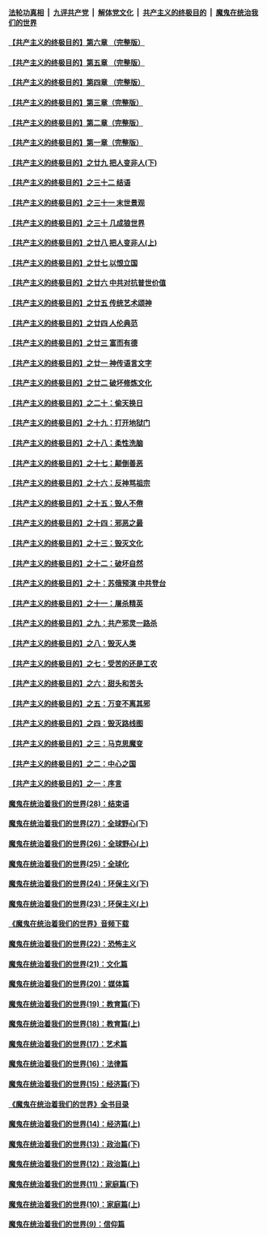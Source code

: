 ####  [法轮功真相](../../../../basic/blob/master/README.md?t=04151031) &nbsp;|&nbsp; [九评共产党](../../../../9ping.md/blob/master/README.md?t=04151031) &nbsp;|&nbsp; [解体党文化](../../../../jtdwh.md/blob/master/README.md?t=04151031)  &nbsp;|&nbsp; [共产主义的终极目的](../../../../gczydzjmd.md/blob/master/README.md?t=04151031) &nbsp;|&nbsp; [魔鬼在统治我们的世界](../../../../mgztzwmdsj.md/blob/master/README.md?t=04151031) 

#### [【共产主义的终极目的】第六章 （完整版）](../pages/nsc422/n11428913.md?t=04151031) 

#### [【共产主义的终极目的】第五章 （完整版）](../pages/nsc422/n11428912.md?t=04151031) 

#### [【共产主义的终极目的】第四章 （完整版）](../pages/nsc422/n11428907.md?t=04151031) 

#### [【共产主义的终极目的】第三章（完整版）](../pages/nsc422/n11428848.md?t=04151031) 

#### [【共产主义的终极目的】第二章（完整版）](../pages/nsc422/n11428831.md?t=04151031) 

#### [【共产主义的终极目的】第一章（完整版）](../pages/nsc422/n11417651.md?t=04151031) 

#### [【共产主义的终极目的】之廿九 把人变非人(下)](../pages/nsc422/n11344140.md?t=04151031) 

#### [【共产主义的终极目的】之三十二 结语](../pages/nsc422/n11360535.md?t=04151031) 

#### [【共产主义的终极目的】之三十一 末世景观](../pages/nsc422/n11351129.md?t=04151031) 

#### [【共产主义的终极目的】之三十 几成狼世界](../pages/nsc422/n11348280.md?t=04151031) 

#### [【共产主义的终极目的】之廿八 把人变非人(上)](../pages/nsc422/n11340492.md?t=04151031) 

#### [【共产主义的终极目的】之廿七 以恨立国](../pages/nsc422/n11336944.md?t=04151031) 

#### [【共产主义的终极目的】之廿六 中共对抗普世价值](../pages/nsc422/n11324785.md?t=04151031) 

#### [【共产主义的终极目的】之廿五 传统艺术颂神](../pages/nsc422/n11296396.md?t=04151031) 

#### [【共产主义的终极目的】之廿四 人伦典范](../pages/nsc422/n11296397.md?t=04151031) 

#### [【共产主义的终极目的】之廿三 富而有德](../pages/nsc422/n11283598.md?t=04151031) 

#### [【共产主义的终极目的】之廿一 神传语言文字](../pages/nsc422/n11263265.md?t=04151031) 

#### [【共产主义的终极目的】之廿二 破坏修炼文化](../pages/nsc422/n11245728.md?t=04151031) 

#### [【共产主义的终极目的】之二十：偷天换日](../pages/nsc422/n11238846.md?t=04151031) 

#### [【共产主义的终极目的】之十九：打开地狱门](../pages/nsc422/n11206376.md?t=04151031) 

#### [【共产主义的终极目的】之十八：柔性洗脑](../pages/nsc422/n11199994.md?t=04151031) 

#### [【共产主义的终极目的】之十七：颠倒善恶](../pages/nsc422/n11179782.md?t=04151031) 

#### [【共产主义的终极目的】之十六：反神骂祖宗](../pages/nsc422/n11166798.md?t=04151031) 

#### [【共产主义的终极目的】之十五：毁人不倦](../pages/nsc422/n11166792.md?t=04151031) 

#### [【共产主义的终极目的】之十四：邪恶之最](../pages/nsc422/n11150249.md?t=04151031) 

#### [【共产主义的终极目的】之十三：毁灭文化](../pages/nsc422/n11135227.md?t=04151031) 

#### [【共产主义的终极目的】之十二：破坏自然](../pages/nsc422/n11135214.md?t=04151031) 

#### [【共产主义的终极目的】之十：苏俄预演 中共登台](../pages/nsc422/n11118424.md?t=04151031) 

#### [【共产主义的终极目的】之十一：屠杀精英](../pages/nsc422/n11118442.md?t=04151031) 

#### [【共产主义的终极目的】之九：共产邪灵一路杀](../pages/nsc422/n11114139.md?t=04151031) 

#### [【共产主义的终极目的】之八：毁灭人类](../pages/nsc422/n11108503.md?t=04151031) 

#### [【共产主义的终极目的】之七：受苦的还是工农](../pages/nsc422/n11101809.md?t=04151031) 

#### [【共产主义的终极目的】之六：甜头和苦头](../pages/nsc422/n11096971.md?t=04151031) 

#### [【共产主义的终极目的】之五：万变不离其邪](../pages/nsc422/n11091285.md?t=04151031) 

#### [【共产主义的终极目的】之四：毁灭路线图](../pages/nsc422/n11086284.md?t=04151031) 

#### [【共产主义的终极目的】之三：马克思魔变](../pages/nsc422/n11061941.md?t=04151031) 

#### [【共产主义的终极目的】之二：中心之国](../pages/nsc422/n11047728.md?t=04151031) 

#### [【共产主义的终极目的】之一：序言](../pages/nsc422/n11086077.md?t=04151031) 

#### [魔鬼在统治着我们的世界(28)：结束语](../pages/nsc422/n10936246.md?t=04151031) 

#### [魔鬼在统治着我们的世界(27)：全球野心(下)](../pages/nsc422/n10928319.md?t=04151031) 

#### [魔鬼在统治着我们的世界(26)：全球野心(上)](../pages/nsc422/n10900318.md?t=04151031) 

#### [魔鬼在统治着我们的世界(25)：全球化](../pages/nsc422/n10788205.md?t=04151031) 

#### [魔鬼在统治着我们的世界(24)：环保主义(下)](../pages/nsc422/n10695307.md?t=04151031) 

#### [魔鬼在统治着我们的世界(23)：环保主义(上)](../pages/nsc422/n10688613.md?t=04151031) 

#### [《魔鬼在统治着我们的世界》音频下载](../pages/nsc422/n10635553.md?t=04151031) 

#### [魔鬼在统治着我们的世界(22)：恐怖主义](../pages/nsc422/n10614727.md?t=04151031) 

#### [魔鬼在统治着我们的世界(21)：文化篇](../pages/nsc422/n10597706.md?t=04151031) 

#### [魔鬼在统治着我们的世界(20)：媒体篇](../pages/nsc422/n10586579.md?t=04151031) 

#### [魔鬼在统治着我们的世界(19)：教育篇(下)](../pages/nsc422/n10564808.md?t=04151031) 

#### [魔鬼在统治着我们的世界(18)：教育篇(上)](../pages/nsc422/n10526970.md?t=04151031) 

#### [魔鬼在统治着我们的世界(17)：艺术篇](../pages/nsc422/n10499093.md?t=04151031) 

#### [魔鬼在统治着我们的世界(16)：法律篇](../pages/nsc422/n10485969.md?t=04151031) 

#### [魔鬼在统治着我们的世界(15)：经济篇(下)](../pages/nsc422/n10469975.md?t=04151031) 

#### [《魔鬼在统治着我们的世界》全书目录](../pages/nsc422/n10464261.md?t=04151031) 

#### [魔鬼在统治着我们的世界(14)：经济篇(上)](../pages/nsc422/n10457370.md?t=04151031) 

#### [魔鬼在统治着我们的世界(13)：政治篇(下)](../pages/nsc422/n10448270.md?t=04151031) 

#### [魔鬼在统治着我们的世界(12)：政治篇(上)](../pages/nsc422/n10444576.md?t=04151031) 

#### [魔鬼在统治着我们的世界(11)：家庭篇(下)](../pages/nsc422/n10440961.md?t=04151031) 

#### [魔鬼在统治着我们的世界(10)：家庭篇(上)](../pages/nsc422/n10435448.md?t=04151031) 

#### [魔鬼在统治着我们的世界(9)：信仰篇](../pages/nsc422/n10432159.md?t=04151031) 


